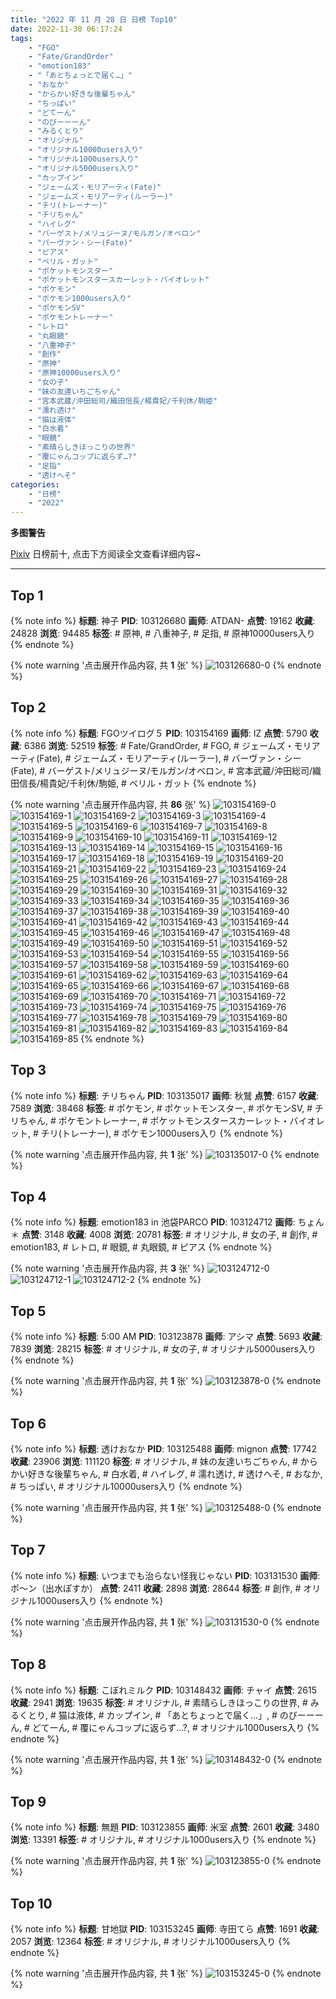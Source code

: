 ```yaml
---
title: "2022 年 11 月 28 日 日榜 Top10"
date: 2022-11-30 06:17:24
tags:
    - "FGO"
    - "Fate/GrandOrder"
    - "emotion183"
    - "「あとちょっとで届く…」"
    - "おなか"
    - "からかい好きな後輩ちゃん"
    - "ちっぱい"
    - "どてーん"
    - "のびーーーん"
    - "みるくとり"
    - "オリジナル"
    - "オリジナル10000users入り"
    - "オリジナル1000users入り"
    - "オリジナル5000users入り"
    - "カップイン"
    - "ジェームズ・モリアーティ(Fate)"
    - "ジェームズ・モリアーティ(ルーラー)"
    - "チリ(トレーナー)"
    - "チリちゃん"
    - "ハイレグ"
    - "バーゲスト/メリュジーヌ/モルガン/オベロン"
    - "バーヴァン・シー(Fate)"
    - "ピアス"
    - "ベリル・ガット"
    - "ポケットモンスター"
    - "ポケットモンスタースカーレット・バイオレット"
    - "ポケモン"
    - "ポケモン1000users入り"
    - "ポケモンSV"
    - "ポケモントレーナー"
    - "レトロ"
    - "丸眼鏡"
    - "八重神子"
    - "創作"
    - "原神"
    - "原神10000users入り"
    - "女の子"
    - "妹の友達いちごちゃん"
    - "宮本武蔵/沖田総司/織田信長/楊貴妃/千利休/駒姫"
    - "濡れ透け"
    - "猫は液体"
    - "白水着"
    - "眼鏡"
    - "素晴らしきほっこりの世界"
    - "覆にゃんコップに返らず…?"
    - "足指"
    - "透けへそ"
categories:
    - "日榜"
    - "2022"
---
```


<i class="fa fa-triangle-exclamation"></i>**多图警告**<i class="fa fa-triangle-exclamation"></i>

[Pixiv](https://www.pixiv.net/) 日榜前十, 点击下方阅读全文查看详细内容~

<!-- more -->

---

## Top 1

{% note info %}
**标题**: 神子
**PID**: 103126680 **画师**: ATDAN-
**点赞**: 19162 **收藏**: 24828 **浏览**: 94485
**标签**: # 原神, # 八重神子, # 足指, # 原神10000users入り
{% endnote %}

{% note warning '点击展开作品内容, 共 **1** 张' %}
![103126680-0](https://i.pixiv.re/img-original/img/2022/11/27/07/29/34/103126680_p0.jpg)
{% endnote %}

## Top 2

{% note info %}
**标题**: FGOツイログ５
**PID**: 103154169 **画师**: IZ
**点赞**: 5790 **收藏**: 6386 **浏览**: 52519
**标签**: # Fate/GrandOrder, # FGO, # ジェームズ・モリアーティ(Fate), # ジェームズ・モリアーティ(ルーラー), # バーヴァン・シー(Fate), # バーゲスト/メリュジーヌ/モルガン/オベロン, # 宮本武蔵/沖田総司/織田信長/楊貴妃/千利休/駒姫, # ベリル・ガット
{% endnote %}

{% note warning '点击展开作品内容, 共 **86** 张' %}
![103154169-0](https://i.pixiv.re/img-original/img/2022/11/27/23/12/35/103154169_p0.jpg)
![103154169-1](https://i.pixiv.re/img-original/img/2022/11/27/23/12/35/103154169_p1.jpg)
![103154169-2](https://i.pixiv.re/img-original/img/2022/11/27/23/12/35/103154169_p2.jpg)
![103154169-3](https://i.pixiv.re/img-original/img/2022/11/27/23/12/35/103154169_p3.jpg)
![103154169-4](https://i.pixiv.re/img-original/img/2022/11/27/23/12/35/103154169_p4.jpg)
![103154169-5](https://i.pixiv.re/img-original/img/2022/11/27/23/12/35/103154169_p5.jpg)
![103154169-6](https://i.pixiv.re/img-original/img/2022/11/27/23/12/35/103154169_p6.jpg)
![103154169-7](https://i.pixiv.re/img-original/img/2022/11/27/23/12/35/103154169_p7.jpg)
![103154169-8](https://i.pixiv.re/img-original/img/2022/11/27/23/12/35/103154169_p8.jpg)
![103154169-9](https://i.pixiv.re/img-original/img/2022/11/27/23/12/35/103154169_p9.jpg)
![103154169-10](https://i.pixiv.re/img-original/img/2022/11/27/23/12/35/103154169_p10.jpg)
![103154169-11](https://i.pixiv.re/img-original/img/2022/11/27/23/12/35/103154169_p11.jpg)
![103154169-12](https://i.pixiv.re/img-original/img/2022/11/27/23/12/35/103154169_p12.jpg)
![103154169-13](https://i.pixiv.re/img-original/img/2022/11/27/23/12/35/103154169_p13.jpg)
![103154169-14](https://i.pixiv.re/img-original/img/2022/11/27/23/12/35/103154169_p14.jpg)
![103154169-15](https://i.pixiv.re/img-original/img/2022/11/27/23/12/35/103154169_p15.jpg)
![103154169-16](https://i.pixiv.re/img-original/img/2022/11/27/23/12/35/103154169_p16.jpg)
![103154169-17](https://i.pixiv.re/img-original/img/2022/11/27/23/12/35/103154169_p17.jpg)
![103154169-18](https://i.pixiv.re/img-original/img/2022/11/27/23/12/35/103154169_p18.jpg)
![103154169-19](https://i.pixiv.re/img-original/img/2022/11/27/23/12/35/103154169_p19.jpg)
![103154169-20](https://i.pixiv.re/img-original/img/2022/11/27/23/12/35/103154169_p20.jpg)
![103154169-21](https://i.pixiv.re/img-original/img/2022/11/27/23/12/35/103154169_p21.jpg)
![103154169-22](https://i.pixiv.re/img-original/img/2022/11/27/23/12/35/103154169_p22.jpg)
![103154169-23](https://i.pixiv.re/img-original/img/2022/11/27/23/12/35/103154169_p23.jpg)
![103154169-24](https://i.pixiv.re/img-original/img/2022/11/27/23/12/35/103154169_p24.jpg)
![103154169-25](https://i.pixiv.re/img-original/img/2022/11/27/23/12/35/103154169_p25.jpg)
![103154169-26](https://i.pixiv.re/img-original/img/2022/11/27/23/12/35/103154169_p26.jpg)
![103154169-27](https://i.pixiv.re/img-original/img/2022/11/27/23/12/35/103154169_p27.jpg)
![103154169-28](https://i.pixiv.re/img-original/img/2022/11/27/23/12/35/103154169_p28.jpg)
![103154169-29](https://i.pixiv.re/img-original/img/2022/11/27/23/12/35/103154169_p29.jpg)
![103154169-30](https://i.pixiv.re/img-original/img/2022/11/27/23/12/35/103154169_p30.jpg)
![103154169-31](https://i.pixiv.re/img-original/img/2022/11/27/23/12/35/103154169_p31.jpg)
![103154169-32](https://i.pixiv.re/img-original/img/2022/11/27/23/12/35/103154169_p32.jpg)
![103154169-33](https://i.pixiv.re/img-original/img/2022/11/27/23/12/35/103154169_p33.jpg)
![103154169-34](https://i.pixiv.re/img-original/img/2022/11/27/23/12/35/103154169_p34.jpg)
![103154169-35](https://i.pixiv.re/img-original/img/2022/11/27/23/12/35/103154169_p35.jpg)
![103154169-36](https://i.pixiv.re/img-original/img/2022/11/27/23/12/35/103154169_p36.jpg)
![103154169-37](https://i.pixiv.re/img-original/img/2022/11/27/23/12/35/103154169_p37.jpg)
![103154169-38](https://i.pixiv.re/img-original/img/2022/11/27/23/12/35/103154169_p38.jpg)
![103154169-39](https://i.pixiv.re/img-original/img/2022/11/27/23/12/35/103154169_p39.jpg)
![103154169-40](https://i.pixiv.re/img-original/img/2022/11/27/23/12/35/103154169_p40.jpg)
![103154169-41](https://i.pixiv.re/img-original/img/2022/11/27/23/12/35/103154169_p41.jpg)
![103154169-42](https://i.pixiv.re/img-original/img/2022/11/27/23/12/35/103154169_p42.jpg)
![103154169-43](https://i.pixiv.re/img-original/img/2022/11/27/23/12/35/103154169_p43.jpg)
![103154169-44](https://i.pixiv.re/img-original/img/2022/11/27/23/12/35/103154169_p44.jpg)
![103154169-45](https://i.pixiv.re/img-original/img/2022/11/27/23/12/35/103154169_p45.jpg)
![103154169-46](https://i.pixiv.re/img-original/img/2022/11/27/23/12/35/103154169_p46.jpg)
![103154169-47](https://i.pixiv.re/img-original/img/2022/11/27/23/12/35/103154169_p47.jpg)
![103154169-48](https://i.pixiv.re/img-original/img/2022/11/27/23/12/35/103154169_p48.jpg)
![103154169-49](https://i.pixiv.re/img-original/img/2022/11/27/23/12/35/103154169_p49.jpg)
![103154169-50](https://i.pixiv.re/img-original/img/2022/11/27/23/12/35/103154169_p50.jpg)
![103154169-51](https://i.pixiv.re/img-original/img/2022/11/27/23/12/35/103154169_p51.jpg)
![103154169-52](https://i.pixiv.re/img-original/img/2022/11/27/23/12/35/103154169_p52.jpg)
![103154169-53](https://i.pixiv.re/img-original/img/2022/11/27/23/12/35/103154169_p53.jpg)
![103154169-54](https://i.pixiv.re/img-original/img/2022/11/27/23/12/35/103154169_p54.jpg)
![103154169-55](https://i.pixiv.re/img-original/img/2022/11/27/23/12/35/103154169_p55.jpg)
![103154169-56](https://i.pixiv.re/img-original/img/2022/11/27/23/12/35/103154169_p56.jpg)
![103154169-57](https://i.pixiv.re/img-original/img/2022/11/27/23/12/35/103154169_p57.jpg)
![103154169-58](https://i.pixiv.re/img-original/img/2022/11/27/23/12/35/103154169_p58.jpg)
![103154169-59](https://i.pixiv.re/img-original/img/2022/11/27/23/12/35/103154169_p59.jpg)
![103154169-60](https://i.pixiv.re/img-original/img/2022/11/27/23/12/35/103154169_p60.jpg)
![103154169-61](https://i.pixiv.re/img-original/img/2022/11/27/23/12/35/103154169_p61.jpg)
![103154169-62](https://i.pixiv.re/img-original/img/2022/11/27/23/12/35/103154169_p62.jpg)
![103154169-63](https://i.pixiv.re/img-original/img/2022/11/27/23/12/35/103154169_p63.jpg)
![103154169-64](https://i.pixiv.re/img-original/img/2022/11/27/23/12/35/103154169_p64.jpg)
![103154169-65](https://i.pixiv.re/img-original/img/2022/11/27/23/12/35/103154169_p65.jpg)
![103154169-66](https://i.pixiv.re/img-original/img/2022/11/27/23/12/35/103154169_p66.jpg)
![103154169-67](https://i.pixiv.re/img-original/img/2022/11/27/23/12/35/103154169_p67.jpg)
![103154169-68](https://i.pixiv.re/img-original/img/2022/11/27/23/12/35/103154169_p68.jpg)
![103154169-69](https://i.pixiv.re/img-original/img/2022/11/27/23/12/35/103154169_p69.jpg)
![103154169-70](https://i.pixiv.re/img-original/img/2022/11/27/23/12/35/103154169_p70.jpg)
![103154169-71](https://i.pixiv.re/img-original/img/2022/11/27/23/12/35/103154169_p71.jpg)
![103154169-72](https://i.pixiv.re/img-original/img/2022/11/27/23/12/35/103154169_p72.jpg)
![103154169-73](https://i.pixiv.re/img-original/img/2022/11/27/23/12/35/103154169_p73.jpg)
![103154169-74](https://i.pixiv.re/img-original/img/2022/11/27/23/12/35/103154169_p74.jpg)
![103154169-75](https://i.pixiv.re/img-original/img/2022/11/27/23/12/35/103154169_p75.jpg)
![103154169-76](https://i.pixiv.re/img-original/img/2022/11/27/23/12/35/103154169_p76.jpg)
![103154169-77](https://i.pixiv.re/img-original/img/2022/11/27/23/12/35/103154169_p77.jpg)
![103154169-78](https://i.pixiv.re/img-original/img/2022/11/27/23/12/35/103154169_p78.jpg)
![103154169-79](https://i.pixiv.re/img-original/img/2022/11/27/23/12/35/103154169_p79.jpg)
![103154169-80](https://i.pixiv.re/img-original/img/2022/11/27/23/12/35/103154169_p80.jpg)
![103154169-81](https://i.pixiv.re/img-original/img/2022/11/27/23/12/35/103154169_p81.jpg)
![103154169-82](https://i.pixiv.re/img-original/img/2022/11/27/23/12/35/103154169_p82.jpg)
![103154169-83](https://i.pixiv.re/img-original/img/2022/11/27/23/12/35/103154169_p83.jpg)
![103154169-84](https://i.pixiv.re/img-original/img/2022/11/27/23/12/35/103154169_p84.jpg)
![103154169-85](https://i.pixiv.re/img-original/img/2022/11/27/23/12/35/103154169_p85.jpg)
{% endnote %}

## Top 3

{% note info %}
**标题**: チリちゃん
**PID**: 103135017 **画师**: 秋鷲
**点赞**: 6157 **收藏**: 7589 **浏览**: 38468
**标签**: # ポケモン, # ポケットモンスター, # ポケモンSV, # チリちゃん, # ポケモントレーナー, # ポケットモンスタースカーレット・バイオレット, # チリ(トレーナー), # ポケモン1000users入り
{% endnote %}

{% note warning '点击展开作品内容, 共 **1** 张' %}
![103135017-0](https://i.pixiv.re/img-original/img/2022/11/27/11/23/58/103135017_p0.png)
{% endnote %}

## Top 4

{% note info %}
**标题**: emotion183 in 池袋PARCO
**PID**: 103124712 **画师**: ちょん＊
**点赞**: 3148 **收藏**: 4008 **浏览**: 20781
**标签**: # オリジナル, # 女の子, # 創作, # emotion183, # レトロ, # 眼鏡, # 丸眼鏡, # ピアス
{% endnote %}

{% note warning '点击展开作品内容, 共 **3** 张' %}
![103124712-0](https://i.pixiv.re/img-original/img/2022/11/27/00/15/54/103124712_p0.png)
![103124712-1](https://i.pixiv.re/img-original/img/2022/11/27/00/15/54/103124712_p1.png)
![103124712-2](https://i.pixiv.re/img-original/img/2022/11/27/00/15/54/103124712_p2.png)
{% endnote %}

## Top 5

{% note info %}
**标题**: 5:00 AM
**PID**: 103123878 **画师**: アシマ
**点赞**: 5693 **收藏**: 7839 **浏览**: 28215
**标签**: # オリジナル, # 女の子, # オリジナル5000users入り
{% endnote %}

{% note warning '点击展开作品内容, 共 **1** 张' %}
![103123878-0](https://i.pixiv.re/img-original/img/2022/11/27/00/00/09/103123878_p0.jpg)
{% endnote %}

## Top 6

{% note info %}
**标题**: 透けおなか
**PID**: 103125488 **画师**: mignon
**点赞**: 17742 **收藏**: 23906 **浏览**: 111120
**标签**: # オリジナル, # 妹の友達いちごちゃん, # からかい好きな後輩ちゃん, # 白水着, # ハイレグ, # 濡れ透け, # 透けへそ, # おなか, # ちっぱい, # オリジナル10000users入り
{% endnote %}

{% note warning '点击展开作品内容, 共 **1** 张' %}
![103125488-0](https://i.pixiv.re/img-original/img/2022/11/27/00/40/06/103125488_p0.jpg)
{% endnote %}

## Top 7

{% note info %}
**标题**: いつまでも治らない怪我じゃない
**PID**: 103131530 **画师**: ポ～ン（出水ぽすか）
**点赞**: 2411 **收藏**: 2898 **浏览**: 28644
**标签**: # 創作, # オリジナル1000users入り
{% endnote %}

{% note warning '点击展开作品内容, 共 **1** 张' %}
![103131530-0](https://i.pixiv.re/img-original/img/2022/11/27/07/30/01/103131530_p0.jpg)
{% endnote %}

## Top 8

{% note info %}
**标题**: こぼれミルク
**PID**: 103148432 **画师**: チャイ
**点赞**: 2615 **收藏**: 2941 **浏览**: 19635
**标签**: # オリジナル, # 素晴らしきほっこりの世界, # みるくとり, # 猫は液体, # カップイン, # 「あとちょっとで届く…」, # のびーーーん, # どてーん, # 覆にゃんコップに返らず…?, # オリジナル1000users入り
{% endnote %}

{% note warning '点击展开作品内容, 共 **1** 张' %}
![103148432-0](https://i.pixiv.re/img-original/img/2022/11/27/20/30/00/103148432_p0.png)
{% endnote %}

## Top 9

{% note info %}
**标题**: 無題
**PID**: 103123855 **画师**: 米室
**点赞**: 2601 **收藏**: 3480 **浏览**: 13391
**标签**: # オリジナル, # オリジナル1000users入り
{% endnote %}

{% note warning '点击展开作品内容, 共 **1** 张' %}
![103123855-0](https://i.pixiv.re/img-original/img/2022/11/27/00/00/07/103123855_p0.jpg)
{% endnote %}

## Top 10

{% note info %}
**标题**: 甘地獄
**PID**: 103153245 **画师**: 寺田てら
**点赞**: 1691 **收藏**: 2057 **浏览**: 12364
**标签**: # オリジナル, # オリジナル1000users入り
{% endnote %}

{% note warning '点击展开作品内容, 共 **1** 张' %}
![103153245-0](https://i.pixiv.re/img-original/img/2022/11/27/22/47/27/103153245_p0.jpg)
{% endnote %}
